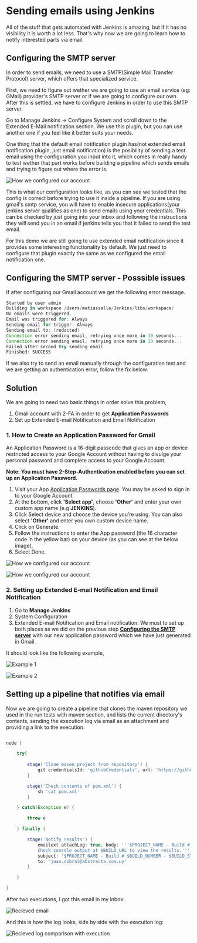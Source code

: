 # Sending emails using Jenkins

All of the stuff that gets automated with Jenkins is amazing, but if it has no visibility it is worth a lot less. That's why now we are going to learn how to notify interested parts via email.

## Configuring the SMTP server

In order to send emails, we need to use a SMTP(Simple Mail Transfer Protocol) server, which offers that specialized service.

First, we need to figure out wether we are going to use an email service (eg: GMail) provider's SMTP server or if we are going to configure our own. After this is settled, we have to configure Jenkins in order to use this SMTP server.

Go to Manage Jenkins -> Configure System and scroll down to the Extended E-Mail notification section. We use this plugin, but you can use another one if you feel like it better suits your needs.

One thing that the default email notification plugin has(not extended email notification plugin, just email notification) is the posibility of sending a test email using the configuration you input into it, which comes in really handy to test wether that part works before building a pipeline which sends emails and trying to figure out where the error is.

![How we configured our account](img/Capture13.PNG)

This is what our configuration looks like, as you can see we tested that the config is correct before trying to use it inside a pipeline. If you are using gmail's smtp service, you will have to enable insecure applications(your jenkins server qualifies as one) to send emails using your credentials. This can be checked by just going into your inbox and following the instructions they will send you in an email if jenkins tells you that it failed to send the test email.

For this demo we are still going to use extended email notification since it provides some interesting functionality by default.
We just need to configure that plugin exactly the same as we configured the email notification one.

## Configuring the SMTP server - Posssible issues 

If after configuring our Gmail account we get the following error message.

``` groovy
Started by user admin
Building in workspace /Users/matiassalle/Jenkins/libs/workspace/
No emails were triggered.
Email was triggered for: Always
Sending email for trigger: Always
Sending email to: (redacted)
Connection error sending email, retrying once more in 10 seconds...
Connection error sending email, retrying once more in 10 seconds...
Failed after second try sending email
Finished: SUCCESS 
```

If we also try to send an email manually through the configuration test and we are getting an authentication error, follow the fix below. 

## Solution

We are going to need two basic things in order solve this problem, 

1. Gmail account with 2-FA in order to get **Application Passwords**
2. Set up Extended E-mail Notification and Email Notification 

### 1. How to Create an Application Password for Gmail

An Application Password is a 16-digit passcode that gives an app or device restricted access to your Google Account without having to divulge your personal password and complete access to your Google Account.

**Note: You must have 2-Step-Authentication enabled before you can set up an Application Password.**

1. Visit your App [Application Passwords page](https://accounts.google.com/signin/v2/sl/pwd?service=accountsettings&passive=1209600&osid=1&continue=https%3A%2F%2Fmyaccount.google.com%2Fapppasswords&followup=https%3A%2F%2Fmyaccount.google.com%2Fapppasswords&rart=ANgoxcfNkKd_n6K3Wak0BVyYytSqhVI8cbme1BlIXFL_sla2GQpKqs_PJ5us5rN8QibsKbT18Kwsj0FaIyeh0yS9Uwxf5pJaTg&authuser=0&csig=AF-SEnZ77v6YIdvhCCf-%3A1565639779&flowName=GlifWebSignIn&flowEntry=ServiceLogin). You may be asked to sign in to your Google Account.
2. At the bottom, click **'Select app'**, choose **'Other'** and enter your own custom app name (e.g **JENKINS**).
3. Click Select device and choose the device you’re using. You can also select **'Other'** and enter you own custom device name.
4. Click on Generate.
5. Follow the instructions to enter the App password (the 16 character code in the yellow bar) on your device (as you can see at the below image).
6. Select Done.


![How we configured our account](img/Capture16.png)

![How we configured our account](img/Capture17.png)


### 2. Setting up Extended E-mail Notification and Email Notification

1. Go to **Manage Jenkins**
2. System Configuration 
3. Extended E-mail Notification and Email notification: We must to set up both places as we did on the previous step [**Configuring the SMTP server**](#configuring-the-smtp-server) with our new application password which we have just generated in Gmail.

It should look like the following example, 


![Example 1](img/Capture18.PNG)

![Example 2](img/Capture19.PNG)

## Setting up a pipeline that notifies via email

Now we are going to create a pipeline that clones the maven repository we used in the run tests with maven section, and lists the current directory's contents, sending the execution log via email as an attachment and providing a link to the execution.

``` groovy

node {

    try{
  
        stage('Clone maven project from repository') {
            git credentialsId: 'githubCredentials', url: 'https://github.com/sobraljuanpa/mavenTest.git'
        }

        stage('Check contents of pom.xml') {
            sh 'cat pom.xml'
        }

    } catch(Exception e) {

        throw e

    } finally {

        stage('Notify results') {
            emailext attachLog: true, body: '''$PROJECT_NAME - Build # $BUILD_NUMBER - $BUILD_STATUS:
            Check console output at $BUILD_URL to view the results.''', 
            subject: '$PROJECT_NAME - Build # $BUILD_NUMBER - $BUILD_STATUS!', 
            to: 'juan.sobral@abstracta.com.uy'
        }

    }

}

```

After two executions, I got this email in my inbox:

![Recieved email](img/Capture14.PNG)

And this is how the log looks, side by side with the execution log:

![Recieved log comparison with execution](img/Capture15.PNG)
